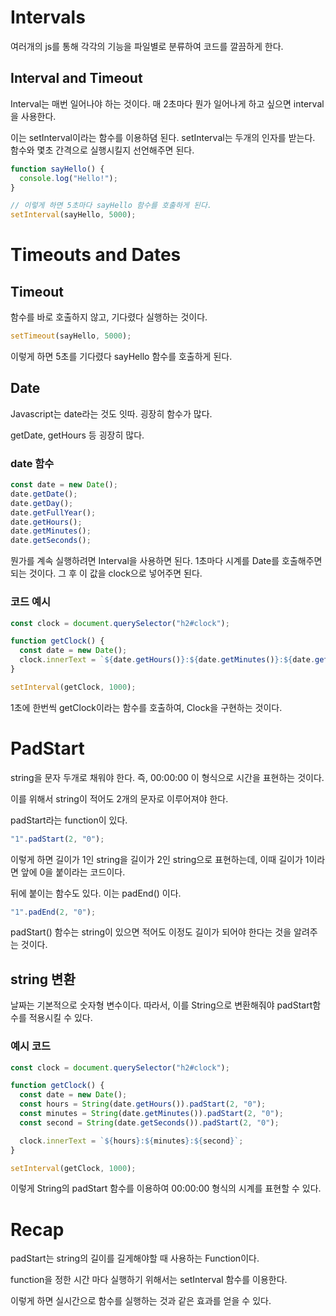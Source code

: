 # Intervals

여러개의 js를 통해 각각의 기능을 파일별로 분류하여 코드를 깔끔하게 한다.

## Interval and Timeout

Interval는 매번 일어나야 하는 것이다.
매 2초마다 뭔가 일어나게 하고 싶으면 interval을 사용한다.

이는 setInterval이라는 함수를 이용하뎜 된다.
setInterval는 두개의 인자를 받는다.
함수와 몇초 간격으로 실행시킬지 선언해주면 된다.

```javascript
function sayHello() {
  console.log("Hello!");
}

// 이렇게 하면 5초마다 sayHello 함수를 호출하게 된다.
setInterval(sayHello, 5000);
```

# Timeouts and Dates

## Timeout

함수를 바로 호출하지 않고, 기다렸다 실행하는 것이다.

```javascript
setTimeout(sayHello, 5000);
```

이렇게 하면 5초를 기다렸다 sayHello 함수를 호출하게 된다.

## Date

Javascript는 date라는 것도 잇따.
굉장히 함수가 많다.

getDate, getHours 등 굉장히 많다.

### date 함수

```javascript
const date = new Date();
date.getDate();
date.getDay();
date.getFullYear();
date.getHours();
date.getMinutes();
date.getSeconds();
```

뭔가를 계속 실행하려면 Interval을 사용하면 된다.
1초마다 시계를 Date를 호출해주면 되는 것이다.
그 후 이 값을 clock으로 넣어주면 된다.

### 코드 예시

```javascript
const clock = document.querySelector("h2#clock");

function getClock() {
  const date = new Date();
  clock.innerText = `${date.getHours()}:${date.getMinutes()}:${date.getSeconds()}`;
}

setInterval(getClock, 1000);
```

1초에 한번씩 getClock이라는 함수를 호출하여, Clock을 구현하는 것이다.

# PadStart

string을 문자 두개로 채워야 한다.
즉, 00:00:00 이 형식으로 시간을 표현하는 것이다.

이를 위해서 string이 적어도 2개의 문자로 이루어져야 한다.

padStart라는 function이 있다.

```javascript
"1".padStart(2, "0");
```

이렇게 하면 길이가 1인 string을 길이가 2인 string으로 표현하는데, 이때 길이가 1이라면 앞에 0을 붙이라는 코드이다.

뒤에 붙이는 함수도 있다.
이는 padEnd() 이다.

```javascript
"1".padEnd(2, "0");
```

padStart() 함수는 string이 있으면 적어도 이정도 길이가 되어야 한다는 것을 알려주는 것이다.

## string 변환

날짜는 기본적으로 숫자형 변수이다.
따라서, 이를 String으로 변환해줘야 padStart함수를 적용시킬 수 있다.

### 예시 코드

```javascript
const clock = document.querySelector("h2#clock");

function getClock() {
  const date = new Date();
  const hours = String(date.getHours()).padStart(2, "0");
  const minutes = String(date.getMinutes()).padStart(2, "0");
  const second = String(date.getSeconds()).padStart(2, "0");

  clock.innerText = `${hours}:${minutes}:${second}`;
}

setInterval(getClock, 1000);
```

이렇게 String의 padStart 함수를 이용하여 00:00:00 형식의 시계를 표현할 수 있다.

# Recap

padStart는 string의 길이를 길게해야할 때 사용하는 Function이다.

function을 정한 시간 마다 실행하기 위해서는 setInterval 함수를 이용한다.

이렇게 하면 실시간으로 함수를 실행하는 것과 같은 효과를 얻을 수 있다.
